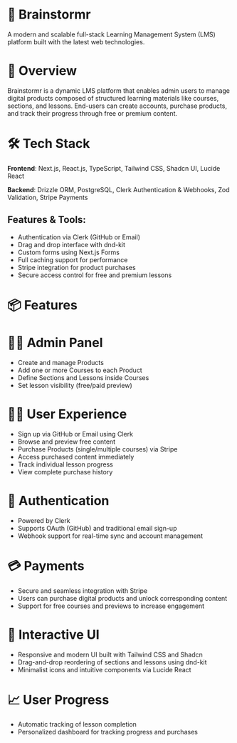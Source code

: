 # **🧠 Brainstormr**

A modern and scalable full-stack Learning Management System (LMS) platform built with the latest web technologies.

# **🚀 Overview**

Brainstormr is a dynamic LMS platform that enables admin users to manage digital products composed of structured learning materials like courses, sections, and lessons. End-users can create accounts, purchase products, and track their progress through free or premium content.

# **🛠 Tech Stack**

**Frontend**: Next.js, React.js, TypeScript, Tailwind CSS, Shadcn UI, Lucide React

**Backend**: Drizzle ORM, PostgreSQL, Clerk Authentication & Webhooks, Zod Validation, Stripe Payments

## **Features & Tools:**
- Authentication via Clerk (GitHub or Email)
- Drag and drop interface with dnd-kit
- Custom forms using Next.js Forms
- Full caching support for performance
- Stripe integration for product purchases
- Secure access control for free and premium lessons

# **📦 Features**
# **🧑‍💼 Admin Panel**

- Create and manage Products
- Add one or more Courses to each Product
- Define Sections and Lessons inside Courses
- Set lesson visibility (free/paid preview)

# **🙋‍♂️ User Experience**

- Sign up via GitHub or Email using Clerk
- Browse and preview free content
- Purchase Products (single/multiple courses) via Stripe
- Access purchased content immediately
- Track individual lesson progress
- View complete purchase history

# **🔐 Authentication**

- Powered by Clerk
- Supports OAuth (GitHub) and traditional email sign-up
- Webhook support for real-time sync and account management

# **💳 Payments**

- Secure and seamless integration with Stripe
- Users can purchase digital products and unlock corresponding content
- Support for free courses and previews to increase engagement

# **🧩 Interactive UI**

- Responsive and modern UI built with Tailwind CSS and Shadcn
- Drag-and-drop reordering of sections and lessons using dnd-kit
- Minimalist icons and intuitive components via Lucide React

# **📈 User Progress**

- Automatic tracking of lesson completion
- Personalized dashboard for tracking progress and purchases
